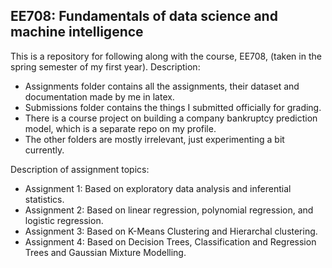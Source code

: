 ## **EE708: Fundamentals of data science and machine intelligence**
This is a repository for following along with the course, EE708, (taken in the spring semester of my first year).
Description: 
- Assignments folder contains all the assignments, their dataset and documentation made by me in latex.
- Submissions folder contains the things I submitted officially for grading.
- There is a course project on building a company bankruptcy prediction model, which is a separate repo on my profile.
- The other folders are mostly irrelevant, just experimenting a bit currently.

Description of assignment topics:
- Assignment 1: Based on exploratory data analysis and inferential statistics.
- Assignment 2: Based on linear regression, polynomial regression, and logistic regression.
- Assignment 3: Based on K-Means Clustering and Hierarchal clustering.
- Assignment 4: Based on Decision Trees, Classification and Regression Trees and Gaussian Mixture Modelling.
